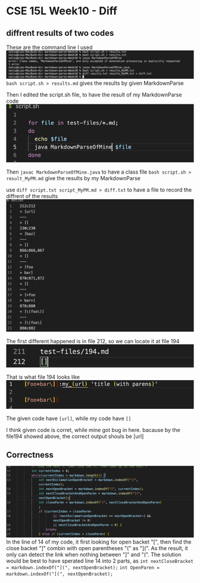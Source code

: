 # CSE 15L Week10 - Diff

## diffrent results of two codes
 These are the command line I used
![command](images/Week10/command.png)
``bash script.sh > results.md`` gives the results by given MarkdownParse

Then I edited the script.sh file, to have the result of my MarkdownParse code
![Script-change](images/Week10/script-MIne.png)

Then ``javac MarkdownParseOfMine.java`` to have a class file
``bash script.sh > result_MyPM.md`` give the results by my MarkdownParse

use ``diff script.txt script_MyPM.md > diff.txt`` to have a file to record the diffrent of the results
![diff](images/Week10/diff.png)

The first different happened is in file 212, so we can locate it at file 194
![line212](images/Week10/line212.png)

That is what file 194 looks like
![file194](images/Week10/file194.png)

The given code have ``[url]``, while my code have ``[]``

I think given code is corret, while mine got bug in here. bacause by the file194 showed above, the correct output shouls be [url]

## Correctness

![bug-describe](images/Week10/bug-describe.png)
In the line of 14 of my code, it first looking for open backet "[", then find the close backet "]" combin with open parentheses "(" as "](". As the result, it only can detect the link when nothing between "]" and "(".
The solution would be best to have sperated line 14 into 2 parts, as 
``int nextCloseBracket = markdown.indexOf("](", nextOpenBracket);``
``int OpenParen = markdown.indexOf("](", nextOpenBracket);``